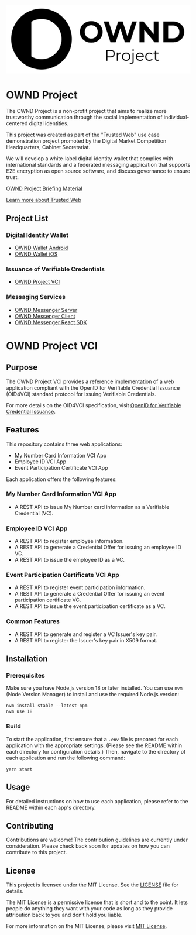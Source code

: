 ![OWND Project Logo](https://raw.githubusercontent.com/OWND-Project/.github/main/media/ownd-project-logo.png)

# OWND Project

The OWND Project is a non-profit project that aims to realize more trustworthy communication through the social implementation of individual-centered digital identities.

This project was created as part of the "Trusted Web" use case demonstration project promoted by the Digital Market Competition Headquarters, Cabinet Secretariat.

We will develop a white-label digital identity wallet that complies with international standards and a federated messaging application that supports E2E encryption as open source software, and discuss governance to ensure trust.

[OWND Project Briefing Material](https://github.com/OWND-Project/.github/blob/main/profile/ownd-project.pdf)

[Learn more about Trusted Web](https://trustedweb.go.jp/)

## Project List

### Digital Identity Wallet
- [OWND Wallet Android](https://github.com/OWND-Project/OWND-Wallet-Android)
- [OWND Wallet iOS](https://github.com/OWND-Project/OWND-Wallet-iOS)

### Issuance of Verifiable Credentials
- [OWND Project VCI](https://github.com/OWND-Project/OWND-Project-VCI)

### Messaging Services
- [OWND Messenger Server](https://github.com/OWND-Project/OWND-Messenger-Server)
- [OWND Messenger Client](https://github.com/OWND-Project/OWND-Messenger-Client)
- [OWND Messenger React SDK](https://github.com/OWND-Project/OWND-Messenger-React-SDK)

# OWND Project VCI

## Purpose
The OWND Project VCI provides a reference implementation of a web application compliant with the OpenID for Verifiable Credential Issuance (OID4VCI) standard protocol for issuing Verifiable Credentials.

For more details on the OID4VCI specification, visit [OpenID for Verifiable Credential Issuance](https://openid.net/specs/openid-4-verifiable-credential-issuance-1_0.html).

## Features
This repository contains three web applications:

- My Number Card Information VCI App
- Employee ID VCI App
- Event Participation Certificate VCI App

Each application offers the following features:

### My Number Card Information VCI App
- A REST API to issue My Number card information as a Verifiable Credential (VC).

### Employee ID VCI App
- A REST API to register employee information.
- A REST API to generate a Credential Offer for issuing an employee ID VC.
- A REST API to issue the employee ID as a VC.

### Event Participation Certificate VCI App
- A REST API to register event participation information.
- A REST API to generate a Credential Offer for issuing an event participation certificate VC.
- A REST API to issue the event participation certificate as a VC.

### Common Features
- A REST API to generate and register a VC Issuer's key pair.
- A REST API to register the Issuer's key pair in X509 format.

## Installation

### Prerequisites
Make sure you have Node.js version 18 or later installed. You can use `nvm` (Node Version Manager) to install and use the required Node.js version:

```commandline
nvm install stable --latest-npm
nvm use 18
```

### Build
To start the application, first ensure that a `.env` file is prepared for each application with the appropriate settings. (Please see the README within each directory for configuration details.) Then, navigate to the directory of each application and run the following command:

```commandline
yarn start
```

## Usage
For detailed instructions on how to use each application, please refer to the README within each app's directory.

## Contributing
Contributions are welcome! The contribution guidelines are currently under consideration. Please check back soon for updates on how you can contribute to this project.

## License
This project is licensed under the MIT License. See the [LICENSE](LICENSE) file for details.

The MIT License is a permissive license that is short and to the point. It lets people do anything they want with your code as long as they provide attribution back to you and don’t hold you liable.

For more information on the MIT License, please visit [MIT License](https://opensource.org/licenses/MIT).
